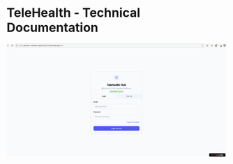# TeleHealth - Technical Documentation

![image](https://github.com/spusgh/SaaS_Apps/blob/main/NoCodeAIApps/Lovable/TeleHealth/Lovable%20-%20TeleHealth.gif)
